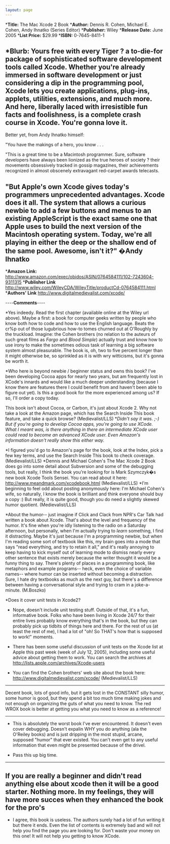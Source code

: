 ```yaml
---
layout: page
---
```





***Title:**
The Mac Xcode 2 Book
***Author:**
Dennis R. Cohen, Michael E. Cohen, Andy Ihnatko (Series Editor)
***Publisher:**
Wiley
***Release Date:**
June 2005
***List Price:**
$29.99
***ISBN:**
0-7645-8411-1

***Blurb:**
Yours free with every Tiger ? a to-die-for package of sophisticated software development tools called Xcode. Whether you're already immersed in software development or just considering a dip in the programming pool, Xcode lets you create applications, plug-ins, applets, utilities, extensions, and much more. And here, liberally laced with irresistible fun facts and foolishness, is a complete crash course in Xcode. You're gonna love it.
----
Better yet, from Andy Ihnatko himself:

"You have the makings of a hero, you know . . .

"This is a great time to be a Macintosh programmer. Sure, software developers have always been lionized as the true heroes of society ? their movements obsessively tracked in gossip magazines, their achievements recognized in almost obscenely extravagant red-carpet awards telecasts.

"But Apple's own Xcode gives today's programmers unprecedented advantages. Xcode does it all. The system that allows a curious newbie to add a few buttons and menus to an existing AppleScript is the exact same one that Apple uses to build the next version of the Macintosh operating system. **Today, we're all playing in either the deep or the shallow end of the same pool. Awesome, isn't it**?"
�Andy Ihnatko
----

***Amazon Link:**
http://www.amazon.com/exec/obidos/ASIN/0764584111/102-7243604-9311315
***Publisher Link**
http://www.wiley.com/WileyCDA/WileyTitle/productCd-0764584111.html
***Authors' Link**
http://www.digitalmedievalist.com/xcode/


----**Comments**----


*Yes indeedy. Read the first chapter (available online at the Wiley url above). Maybe a first: a book for computer geeks written by people who know both how to code and how to use the English language. Beats the cr%p out of those lugubrious how-to tomes churned out at O'Roughly by the truckload. Imagine: the Cohen brothers (no relation to the auteurs of such great films as *Fargo* and *Blood Simple*) actually trust and know how to use irony to make the sometimes odious task of learning a big software system almost pleasurable. The book is, oh, two to five percent longer than it might otherwise be, so sprinkled as it is with wry witticisms, but it's gonna be worth it.

*Who here is beyond newbie / beginner status and owns this book? I've been developing Cocoa apps for nearly two years, but am frequently lost in XCode's innards and would like a much deeper understanding (because I know there are features there I could benefit from and haven't been able to figure out yet). Is this a good book for the more experienced among us? If so, I'll order a copy today.

This book isn't about Cocoa, or Carbon, it's just about Xcode 2. Why not take a look at the Amazon page, which has the Search Inside This book feature, and take a quick browse? (Medievalist/LLS)
**Didn't say it was. ;-) But if you're going to develop Cocoa apps, you're going to use XCode. What I meant was, is there anything in there an intermediate XCode user could read to become an advanced XCode user. Even Amazon's information doesn't really show this either way.*

*I figured you'd go to Amazon's page for the book, look at the Index, pick a few key terms, and use the Search Inside This book to check coverage. (Medievalist/LLS)
*Dennis and Michael Cohen's The Mac Xcode 2 Book does go into some detail about Subversion and some of the debugging tools, but really, I think the book you're looking for is Mark Szymczyk�s new book Xcode Tools Sensei. You can read about it here: http://www.meandmark.com/xcodebook.html (Medievalist/LLS)
*I'm beginning to feel odd about posting anonymously here: I'm Michael Cohen's wife, so naturally, I know the book is brilliant and think everyone should buy a copy :) But really, it is quite good, though you do need a slightly skewed humor quotient. (Medievalist/LLS)

*About the humor-- just imagine if Click and Clack from NPR's Car Talk had written a book about Xcode. That's about the level and frequency of the humor. It's fine when you're idly listening to the radio on a Saturday afternoon, but personally, when I'm actually trying to *learn* something, I find it distracting. Maybe it's just because I'm a programming newbie, but when I'm reading some sort of textbook like this, my brain goes into a mode that says "read everything, and try to retain it all," and it's really annoying to keep having to kick myself out of learning mode to dismiss nearly every other sentence that exists merely because the writer thought it would be a funny thing to say. There's plenty of places in a programming book, like metaphors and example programs-- heck, even the choice of variable names-- where humor can be inserted without becoming a distraction. Sure, I hate dry textbooks as much as the next guy, but there's a difference between having a conversational style and trying to cram in a joke-a-minute. (M.Boszko)



*Does it cover unit tests in Xcode2?

* Nope, doesn't include unit testing stuff.  Outside of that, it's a fun, informative book.  Folks who have been living in Xcode 24/7 for their entire lives probably know everything that's in the book, but they can probably pick up tidbits of things here and there.  For the rest of us (at least the rest of me), I had a lot of "oh! So THAT's how that is supposed to work!" moments.
* There has been some useful discussion of unit tests on the Xcode list at Apple this past week (week of July 12, 2005), including some useful advice about getting them to work. You can search the archives at http://lists.apple.com/archives/Xcode-users


* You can find the Cohen brothers' web site about the book here: http://www.digitalmedievalist.com/xcode/ (Medievalist/LLS)



----
Decent book, lots of good info, but it gets lost in the CONSTANT silly humor, some humor is good, but they spend a bit too much time making jokes and not enough on organizing the guts of what you need to know.
The red WROX book is better at getting you what you need to know as a reference!

----
* This is absolutely the worst book I've ever encountered. It doesn't even cover debugging. Doesn't expalin WHY you do anything (ala the O'Reiley books) and is just dripping in the most stupid, arcane, supposed "humor" that ever existed. You can't even get to any useful information that even might be presented because of the drivel.

* Pass this up big time.


----
If you are really a beginner and didn't read anything else about xcode then it will be a good starter. Nothing more. In my feelings, they will have more succes when they enhanced the book for the pro's
----
* I agree, this book is useless. The authors surely had a lot of fun writing it but there it ends.  Even the list of contents is extremely bad and will not help you find the page you are looking for.
Don't waste your money on this one! It will not help you getting to know XCode.
